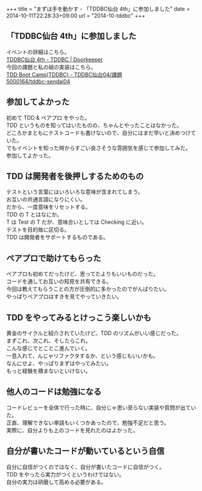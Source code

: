 +++
title = "まずは手を動かす - 「TDDBC仙台 4th」に参加しました"
date = 2014-10-11T22:28:33+09:00
url = "2014-10-tddbc"
+++

## 「TDDBC仙台 4th」に参加しました
イベントの詳細はこちら。  
[TDDBC仙台 4th - TDDBC | Doorkeeper](http://tddbc.doorkeeper.jp/events/14894)  
今回の課題と私の組の実装はこちら。  
[TDD Boot Camp(TDDBC) - TDDBC仙台04/課題](http://devtesting.jp/tddbc/?TDDBC%E4%BB%99%E5%8F%B004%2F%E8%AA%B2%E9%A1%8C)  
[5000164/tddbc-sendai04](https://github.com/5000164/tddbc-sendai04)

## 参加してよかった
初めて TDD & ペアプロ をやった。  
TDD というものを知ってはいたものの、ちゃんとやったことはなかった。  
どころかまともにテストコードも書けないので、自分にはまだ早いと決めつけていた。  
でもイベントを知った時からすごい良さそうな雰囲気を感じて参加してみた。  
参加してよかった。

## TDD は開発者を後押しするためのもの
テストという言葉にはいろいろな意味が含まれてしまう。  
お互いの共通言語になりにくい。  
だから、一度意味をリセットする。  
TDD の T とはなにか。  
T は Test の T だが、意味合いとしては Checking に近い。  
テストを目的毎に区切る。  
TDD は開発者をサポートするものである。

## ペアプロで助けてもらった
ペアプロも初めてだったけど、思ってたよりもいいものだった。  
コードを通してお互いの知見を共有できる。  
今回は教えてもらうことの方が圧倒的に多かったのでがんばりたい。  
やっぱりペアプロはすきを見てやっていきたい。

## TDD をやってみるとけっこう楽しいかも
黄金のサイクルと紹介されていたけど、TDD のリズムがいい感じだった。  
まずこれ、次これ、そしたらこれ。  
こんな感じでとことこ進んでいく。  
一息入れて、んじゃリファクタするか、という感じもいいかも。  
なんにせよ、やっぱりまずはやってみたい。  
もっと経験を積まないといけない。

## 他人のコードは勉強になる
コードレビューを全体で行った時に、自分じゃ思い至らない実装や質問が出ていた。  
正直、理解できない単語もいくつかあったので、勉強不足だと思う。  
実際に、自分よりも上のコードを見れたのはよかった。

## 自分が書いたコードが動いているという自信
自分に自信がつくのではなく、自分が書いたコードに自信がつく。  
TDD をやったら実力がつくというわけではない。  
自分の実力は研磨して高める必要がある。
